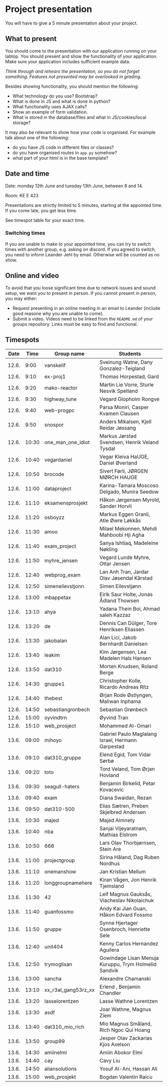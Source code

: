 # Project presentation

You will have to give a 5 minute presentation about your project.

## What to present
You should come to the presentation with our application running on your labtop.
You should present and show the functionality of your application.
Make sure your application includes sufficient example data.

*Think through and rehears the presentation, so you do not forget something.
Features not presented may be overlooked in grading.*

Besides showing functionality, you should mention the following:
- What technology do you use? Bootstrap?
- What is done in JS and what is done in python? 
- What functionality uses AJAX calls?
- Show an example of form validation.
- What is stored in the database/files and what in JS/cookies/local storage?

It may also be relevant to show how your code is organised. For example talk about one of the following:
- do you have JS code in different files or classes?
- do you have organised routes in `app.py` somehow?
- what part of your html is in the base template?


## Date and time

Date: monday 12th June and tuesday 13th June, between 8 and 14.

Room: KE E 423

Presentations are strictly limited to 5 minutes, starting at the appointed time.
If you come late, you get less time.

See timespot table for your exact time.

### Switching times

If you are unable to make to your appointed time, you can try to switch times with another group, e.g. asking on discord.
If you agreed to switch, you need to inform Leander Jehl by email. Otherwise will be counted as no show.

## Online and video

To avoid that you loose significant time due to network issues and sound setup, we want you to present in person.
If you cannot present in person, you may either:
- Request presenting in an online meeting in an email to Leander (include good reasone why you are unable to come).
- Submit a video. Videos need to be linked from the `README.md` of your groups repository. 
Links must be easy to find and functional.

## Timespots

| Date | Time | Group name | Students|
|------|------|------------|---------|
| 12.6. | 9:00 | vanskelif | Sveinung Watne, Dany Gonzalez-Teigland |
| 12.6. | 9:10 | ex-proj1 | Thomas Horpestad, Gard |
| 12.6. | 9:20 | mako-reactor | Martin Lie Vorre, Sturle Nesvik Spetland |
| 12.6. | 9:30 | highway_tune | Vegard Glopholm Rongve |
| 12.6. | 9:40 | web-progpc | Parsa Moniri, Casper Kvamen Clausen |
| 12.6. | 9:50 | snospor | Anders Mikalsen, Kjell Reidar Jøssang |
| 12.6. | 10:30 | one_man_one_idiot | Markus Jørstad Svendsen, Henrik Veland Tysdal |
| 12.6. | 10:40 | vegardaniel | Vegar Kleiva HaUGE, Daniel Øverland |
| 12.6. | 10:50 | brocode | Sivert Førli, JØRGEN MØRCH HAUGE |
| 12.6. | 11:00 | dataproject | Karina-Tamara Moscoso Delgado, Munira Seedow | 
| 12.6. | 11:10 | eksamensprosjekt | Håkon Jørgensen Myrold, Sander Horvli | 
| 12.6. | 11:20 | osboyzz | Markus Eggen Granli, Atle Øwre Løkkås | 
| 12.6. | 11:30 | amoo | Milael Mekonnen, Mehdi Mahboobi Hji Agha | 
| 12.6. | 11:40 | exam_project | Sanya Ishtiaq, Madeleine Nøkling | 
| 12.6. | 11:50 | myhre_jensen | Vegard Lunde Myhre, Ottar Jensen | 
| 12.6. | 12:40 | webprog_exam | Lan Anh Tran, Jardar Olav Jøsendal Kårstad | 
| 12.6. | 12:50 | simeneilevstjonn | Simen Eilevstjønn | 
| 12.6. | 13:00 | mbappetax | Eirik Saur Holte, Jonas Ådland Thowsen | 
| 12.6. | 13:10 | ahya | Yadana Thein Boi, Ahmad saleh Kazzaz | 
| 12.6. | 13:20 | de | Dennis Can Dülger, Tore Henriksen Eliassen | 
| 12.6. | 13:30 | jakobalan | Alan Lici, Jakob Bernhardt Danielsen | 
| 12.6. | 13:40 | leakim | Kim Jørgensen, Lea Madelen Hals Hansen | 
| 12.6. | 13:50 | dat310 | Morten Knudsen, Roland Berge | 
| 12.6. | 14:30 | gruppe1 | Christopher Kolle, Ricardo Andreas Ritz | 
| 12.6. | 14:40 | thebest | Ørjan Rode Østlyngen, Maliwan Inphama | 
| 12.6. | 14:50 |sebastiangronbech | Sebastian Grønbech | 
| 12.6. | 15:00 |oyvindtrn | Øyvind Tran | 
| 12.6. | 15:10 |web_prosject | Mohammed Al-Omari | 
| 13.6. | 09:00 | mihoyo | Gabriel Paulo Maglalang Israel, Hermann Garpestad | 
| 13.6. | 09:10 | dat310_gruppe | Elend Egid, Tom Vidar Sørbø | 
| 13.6. | 09:20 | toto | Tord Veland, Tom Ørjan Hovland | 
| 13.6. | 09:30 | seagull-haters | Benjamin Birkelid, Petar Kovacevic | 
| 13.6. | 09:40 | exam | Diana Swaidan, Rezan | 
| 13.6. | 09:50 | dat310-500 | Elias Sætren, Preben Skjelbred Andersen | 
| 13.6. | 10:30 | majed | Majed Almnety | 
| 13.6. | 10:40 | nba | Sanjai Vijeyaratnam, Mathias Elstrom | 
| 13.6. | 10:50 | 666 | Lars Olav Thorbjørnsen, Stein Are | 
| 13.6. | 11:00 | projectgroup | Sirina Håland, Dag Ruben Nordhus | 
| 13.6. | 11:10 | onemanshow | Jan Kristian Mellum | 
| 13.6. | 11:20 | longgroupnamehere | Kiran Vågen, Jon Henrik Tjemsland | 
| 13.6. | 11:30 |42 | Leif Magnus Gauksås, Viacheslav Nikolaichuk | 
| 13.6. | 11:40 |guanfossmo | Andy Kai Jian Guan, Håkon Edvard Fossmo | 
| 13.6. | 11:50 |gruppe | Synne Hjertager Osenbroch, Henriette Sele | 
| 13.6. | 12:40 |unit404 | Kenny Carlos Hernandez Aguilera | 
| 13.6. | 12:50 |trymoglisan | Gowindage Lisan Menuja Kuruppu, Trym Holmelid Sandvik | 
| 13.6. | 13:00 |sancha | Alexandre Chamanski | 
| 13.6. | 13:10 |xx_r3al_gang53rz_xx | Erlend , Benjamin Chandler | 
| 13.6. | 13:20 |lasselorentzen | Lasse Wathne Lorentzen | 
| 13.6. | 13:30 |asdf | Joar Wathne, Magnus Ziem | 
| 13.6. | 13:40 |dat310_mio_rich | Mio Magnus Småland, Rich Ngoc Qui Hoang | 
| 13.6. | 13:50 |group99 | Jesper Olav Zackarias Kjos Axelson | 
| 13.6. | 14:30 |amiinelmi | Amiin Abokor Elmi | 
| 13.6. | 14:40 |cay | Cavy Liu | 
| 13.6. | 14:50 |aliansolutions | Yosuf Al-Ani, Hassan Ali | 
| 13.6. | 15:00 |web_prosjekt | Bogdan Valentin Raicu | 

